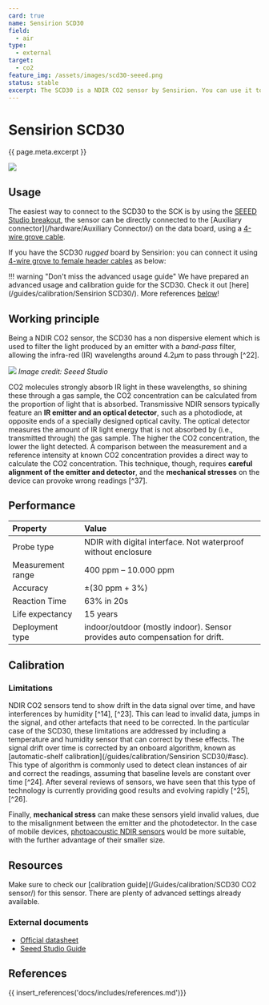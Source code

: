 ```yaml
---
card: true
name: Sensirion SCD30
field:
  - air
type:
  - external
target:
  - co2
feature_img: /assets/images/scd30-seeed.png
status: stable
excerpt: The SCD30 is a NDIR CO2 sensor by Sensirion. You can use it to measure CO2 in indoor spaces or for experiments where you need to know an accurate CO2 level.
---
```


# Sensirion SCD30

<!-- TODO - Insert card instead? -->

{{ page.meta.excerpt }}

![]({{page.meta.feature_img}})

## Usage

The easiest way to connect to the SCD30 to the SCK is by using the [SEEED Studio breakout](https://www.seeedstudio.com/Grove-CO2-Temperature-Humidity-Sensor-SCD30-p-2911.html), the sensor can be directly connected to the [Auxiliary connector](/hardware/Auxiliary Connector/) on the data board, using a [4-wire grove cable](https://www.seeedstudio.com/cables-c-949.html).

<!-- TODO - Image showing how to connect it to the kit -->

If you have the SCD30 _rugged_ board by Sensirion: you can connect it using [4-wire grove to female header cables](https://www.seeedstudio.com/Grove-4-pin-Female-Jumper-to-Grove-4-pin-Conversion-Cable-5-PCs-per-PAck.html) as below:

<!-- TODO - Image showing how to connect it to the kit -->

!!! warning "Don't miss the advanced usage guide"
    We have prepared an advanced usage and calibration guide for the SCD30. Check it out [here](/guides/calibration/Sensirion SCD30/). More references [below](#references)!

## Working principle

Being a NDIR CO2 sensor, the SCD30 has a non dispersive element which is used to filter the light produced by an emitter with a _band-pass_ filter, allowing the infra-red (IR) wavelengths around 4.2μm to pass through [^22].

![](https://files.seeedstudio.com/products/101020634/3.png)
_Image credit: Seeed Studio_
<!-- TODO: figcaption style -->

CO2 molecules strongly absorb IR light in these wavelengths, so shining these through a gas sample, the CO2 concentration can be calculated from the proportion of light that is absorbed. Transmissive NDIR sensors typically feature an **IR emitter and an optical detector**, such as a photodiode, at opposite ends of a specially designed optical cavity. The optical detector measures the amount of IR light energy that is not absorbed by (i.e., transmitted through) the gas sample. The higher the CO2 concentration, the lower the light detected. A comparison between the measurement and a reference intensity at known CO2 concentration provides a direct way to calculate the CO2 concentration. This technique, though, requires **careful alignment of the emitter and detector**, and the **mechanical stresses** on the device can provoke wrong readings [^37].

<!-- TODO - Add references -->

## Performance

|Property               |Value                                                                          |
|:-                     |:-                                                                             |
|Probe type  			|NDIR with digital interface. Not waterproof without enclosure                  |
|Measurement range 	    |400 ppm – 10.000 ppm                                                           |
|Accuracy 			    |±(30 ppm + 3%)                                                                 |
|Reaction Time     		|63% in 20s                                                                     |
|Life expectancy     	|15 years                                                                       |
|Deployment type 		|indoor/outdoor (mostly indoor). Sensor provides auto compensation for drift.   |

## Calibration

<!-- TODO -->

### Limitations

NDIR CO2 sensors tend to show drift in the data signal over time, and have interferences by humidity [^14], [^23]. This can lead to invalid data, jumps in the signal, and other artefacts that need to be corrected. In the particular case of the SCD30, these limitations are addressed by including a temperature and humidity sensor that can correct by these effects. The signal drift over time is corrected by an onboard algorithm, known as [automatic-shelf calibration](/guides/calibration/Sensirion SCD30/#asc). This type of algorithm is commonly used to detect clean instances of air and correct the readings, assuming that baseline levels are constant over time [^24]. After several reviews of sensors, we have seen that this type of technology is currently providing good results and evolving rapidly [^25], [^26].

Finally, **mechanical stress** can make these sensors yield invalid values, due to the misalignment between the emitter and the photodetector. In the case of mobile devices, [photoacoustic NDIR sensors](/hardware/sensors/air/co2/Sensirion_SCD4X/) would be more suitable, with the further advantage of their smaller size.

## Resources

Make sure to check our [calibration guide](/Guides/calibration/SCD30 CO2 sensor/) for this sensor. There are plenty of advanced settings already available.

### External documents

- [Official datasheet](https://www.sensirion.com/fileadmin/user_upload/customers/sensirion/Dokumente/9.5_CO2/Sensirion_CO2_Sensors_SCD30_Datasheet.pdf)
- [Seeed Studio Guide](https://wiki.seeedstudio.com/Grove-CO2_Temperature_Humidity_Sensor-SCD30/)

## References

{{ insert_references('docs/includes/references.md')}}
